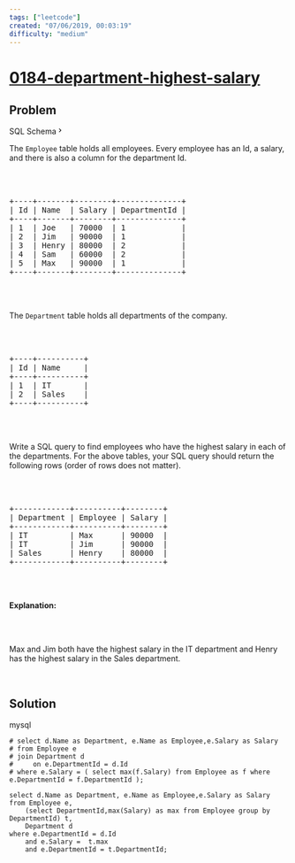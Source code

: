 ```yaml
---
tags: ["leetcode"]
created: "07/06/2019, 00:03:19"
difficulty: "medium"
---
```


# [0184-department-highest-salary](https://leetcode.com/problems/department-highest-salary/)

## Problem
<div class="sql-schema-wrapper__3VBi"><a class="sql-schema-link__3cEg">SQL Schema<svg viewBox="0 0 24 24" width="1em" height="1em" class="icon__3Su4"><path fill-rule="evenodd" d="M10 6L8.59 7.41 13.17 12l-4.58 4.59L10 18l6-6z"></path></svg></a></div><div><p>The <code>Employee</code> table holds all employees. Every employee has an Id, a salary, and there is also a column for the department Id.</p><br><br><pre>+----+-------+--------+--------------+<br>| Id | Name  | Salary | DepartmentId |<br>+----+-------+--------+--------------+<br>| 1  | Joe   | 70000  | 1            |<br>| 2 &nbsp;| Jim &nbsp; | 90000 &nbsp;| 1 &nbsp; &nbsp; &nbsp; &nbsp; &nbsp; &nbsp;|<br>| 3  | Henry | 80000  | 2            |<br>| 4  | Sam   | 60000  | 2            |<br>| 5  | Max   | 90000  | 1            |<br>+----+-------+--------+--------------+<br></pre><br><br><p>The <code>Department</code> table holds all departments of the company.</p><br><br><pre>+----+----------+<br>| Id | Name     |<br>+----+----------+<br>| 1  | IT       |<br>| 2  | Sales    |<br>+----+----------+<br></pre><br><br><p>Write a SQL query to find employees who have the highest salary in each of the departments.&nbsp;For the above tables, your SQL query should return the following rows (order of rows does not matter).</p><br><br><pre>+------------+----------+--------+<br>| Department | Employee | Salary |<br>+------------+----------+--------+<br>| IT         | Max      | 90000  |<br>| IT &nbsp; &nbsp; &nbsp; &nbsp; | Jim &nbsp; &nbsp; &nbsp;| 90000 &nbsp;|<br>| Sales      | Henry    | 80000  |<br>+------------+----------+--------+<br></pre><br><br><p><strong>Explanation:</strong></p><br><br><p>Max and Jim both have&nbsp;the highest salary in the IT department and Henry has the highest salary in the Sales department.</p><br></div>

## Solution

mysql
```mysql
# select d.Name as Department, e.Name as Employee,e.Salary as Salary
# from Employee e
# join Department d
#     on e.DepartmentId = d.Id
# where e.Salary = ( select max(f.Salary) from Employee as f where e.DepartmentId = f.DepartmentId );
​
select d.Name as Department, e.Name as Employee,e.Salary as Salary
from Employee e,
    (select DepartmentId,max(Salary) as max from Employee group by DepartmentId) t,
    Department d
where e.DepartmentId = d.Id
    and e.Salary =  t.max
    and e.DepartmentId = t.DepartmentId;
​
```
